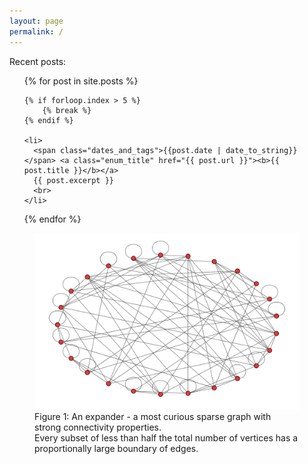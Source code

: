 ```yaml
---
layout: page
permalink: /
---
```





Recent posts:
<ul>
  {% for post in site.posts %}

    {% if forloop.index > 5 %}
        {% break %}
    {% endif %}
    
    <li>
      <span class="dates_and_tags">{{post.date | date_to_string}} </span> <a class="enum_title" href="{{ post.url }}"><b>{{ post.title }}</b></a>
      {{ post.excerpt }}
      <br>
    </li>

  {% endfor %}
</ul>


<figure>
    <img src = "/resources/margulis_graph.svg" alt="Expander Graph" width="1000">
    <figcaption>Figure 1: An expander - a most curious sparse graph with strong connectivity properties.<br>Every subset of less than half the total number of vertices has a proportionally large boundary of edges.</figcaption>
</figure>